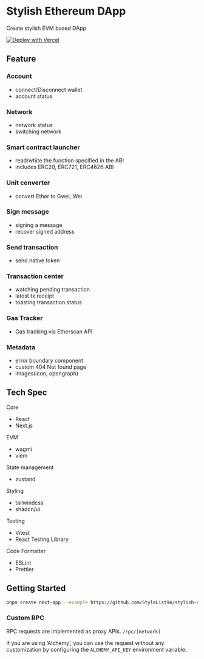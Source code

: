 # Stylish Ethereum DApp

Create stylish EVM based DApp

[![Deploy with Vercel](https://vercel.com/button)](https://vercel.com/new/clone?repository-url=https%3A%2F%2Fgithub.com%2FStyleList94%2Fstylish-ethereum-dapp)

## Feature

### Account

- connect/Disconnect wallet
- account status

### Network

- network status
- switching network

### Smart contract launcher

- read/white the function specified in the ABI
- includes ERC20, ERC721, ERC4626 ABI

### Unit converter

- convert Ether to Gwei, Wei

### Sign message

- signing a message
- recover signed address

### Send transaction

- send native token

### Transaction center

- watching pending transaction
- latest tx receipt
- toasting transaction status

### Gas Tracker

- Gas tracking via Etherscan API

### Metadata

- error boundary component
- custom 404 Not found page
- images(icon, opengraph)

## Tech Spec

Core

- React
- Next.js

EVM

- wagmi
- viem

State management

- zustand

Styling

- tailwindcss
- shadcn/ui

Testing

- Vitest
- React Testing Library

Code Formatter

- ESLint
- Prettier

## Getting Started

```bash
pnpm create next-app --example https://github.com/StyleList94/stylish-ethereum-dapp
```

### Custom RPC

RPC requests are implemented as proxy APIs. `/rpc/[network]`

If you are using ‘Alchemy’, you can use the request without any customization by configuring the `ALCHEMY_API_KEY` environment variable.
